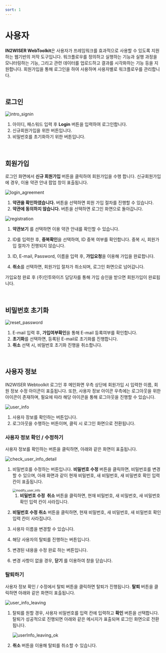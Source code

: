 ```yaml
---
sort: 1
---
```






# 사용자

**IN2WISER WebToolkit**은 사용자가 프레임워크를 효과적으로 사용할 수 있도록 지원하는 웹기반의 저작 도구입니다. 워크플로우를 정의하고 실행하는 기능과 실행 과정을 모니터링하는 기능, 그리고 관련 데이터를 업로드하고 결과를 시각화하는 기능 등을 지원합니다. 회원가입을 통해 로그인을 하여 사용하며 사용자별로 워크플로우를 관리합니다.

<br>

## 로그인

![intro_signin](./images/2.1.login_main.jpg)

1. 아이디, 패스워드 입력 후 **Login** 버튼을 입력하여 로그인합니다. 
2. 신규회원가입을 위한 버튼입니다. 
3. 비밀번호를 초기화하기 위한 버튼입니다.

<br>


## 회원가입

로그인 화면에서 <b>신규 회원가입</b> 버튼을 클릭하여 회원가입을 수행 합니다. 신규회원가입에 경우, 이용 약관 안내 팝업 창이 표출됩니다.



![login_agreement](./images/2.1.agreement.jpg)

1. <b>약관을 확인하였습니다.</b> 버튼을 선택하면 회원 가입 절차를 진행할 수 있습니다.
2. <b>약관에 동의하지 않습니다.</b> 버튼을 선택하면 로그인 화면으로 돌아갑니다.



![registration](./images/2.1.registration.jpg)

1. <b>약관보기</b> 를 선택하면 이용 약관 안내를 확인할 수 있습니다.

2. ID를 입력한 후, <b>중복확인</b>을 선택하여, ID 중복 여부를 확인합니다. 중복 시, 회원가입 절차가 진행되지 않습니다.

3. ID, E-mail, Password, 이름을 입력 후, <b>가입요청</b>을 이용해 가입을 완료합니다.

4. <b>취소</b>를 선택하면, 회원가입 절차가 취소되며, 로그인 화면으로 넘어갑니다.



가입요청 완료 후 (주)인투와이즈 담당자를 통해 가입 승인을 받으면 회원가입이 완료됩니다.

<br>

## 비밀번호 초기화

![reset_password](./images/2.1.reset_password.jpg)

1. E-mail 입력 후, <b>가입여부확인</b>을 통해 E-mail 등록여부를 확인합니다. 
2. <b>초기화</b>를 선택하면, 등록된 E-mail로 초기화를 진행합니다.
3. <b>취소</b> 선택 시, 비밀번호 초기화  진행을 취소합니다.

<br>

## 사용자 정보

IN2WISER Webtoolkit 로그인 후 메인화면 우측 상단에 회원가입 시 입력한 이름, 회원 정보 수정 아이콘이 표출됩니다. 또한, 사용자 정보 아이콘 우측에는 로그아웃을 위한 아이콘이 존재하며, 필요에 따라 해당 아이콘을 통해 로그아웃을 진행할  수 있습니다.



![user_info](.\images\2.3.user_info.jpg)



1. 사용자 장보를 확인하는 버튼입니다. 
2. 로그아웃을 수행하는 버튼이며, 클릭 시 로그인 화면으로 전환됩니다.



### 사용자 정보 확인 / 수정하기

사용자 정보를 확인하는 버튼을 클릭하면, 아래와 같은 화면이 표출됩니다.

![check_user_info_detail](.\images\2.3.main_user_info.jpg)

1. 비밀번호를 수정하는 버튼입니다. <b>비밀번호 수정</b> 버튼을 클릭하면, 비밀번호를 변경할 수 있으며, 아래 화면과 같이 현재 비밀번호, 새 비밀번호, 새 비밀번호 확인 입력 칸이 표출됩니다.

   <img src=".\images\2.3.main_user_info_modification.jpg" alt="modify_user_info" style="zoom:70%;" />

   1. **비밀번호 수정  취소** 버튼을 클릭하면, 현재 비밀번호, 새 비밀번호, 새 비밀번호 확인 입력 칸이 사라집니다.

   

2. **비밀번호 수정 취소** 버튼을 클릭하면, 현재 비밀번호, 새 비밀번호, 새 비밀번호 확인 입력 칸이 사라집니다.

3. 사용자 이름을 변경할 수 있습니다. 

4. 해당 사용자의 탈퇴를 진행하는 버튼입니다.

5. 변경된 내용을 수정 완료 하는 버튼입니다.

6. 변경 사항이 없을 경우, <b>닫기</b> 를 이용하여 창을 닫습니다.



### 탈퇴하기

사용자 정보 확인 / 수정에서 탈퇴 버튼을 클릭하면 탈퇴가 진행됩니다. <b>탈퇴</b> 버튼을 클릭하면 아래와 같은 화면이 표출됩니다. 

![user_info_leaving](.\images\2.3.user_info_leaving.jpg)

1. 탈퇴를 원할 경우, 사용자 비밀번호를 입력 칸에 입력하고 <b>확인</b> 버튼을 선택합니다. 탈퇴가 성공적으로 진행되면 아래와 같은 메시지가 표출되며 로그인 화면으로 전환됩니다.

   ![userInfo_leaving_ok](.\images\2.3.user_info_leaving_ok.png)

2. <b>취소</b> 버튼을 이용해 탈퇴를 취소할 수 있습니다.

<br>

<br>

<br>
